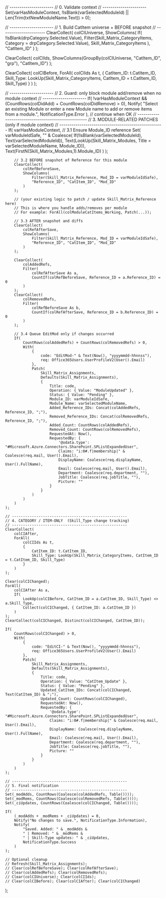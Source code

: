 // ----------------------
// 0. Validate context
// ----------------------
Set(varHasModuleContext, !IsBlank(varSelectedModuleId) || Len(Trim(txtNewModuleName.Text)) > 0);

// ----------------------
// 1. Build CatItem universe + BEFORE snapshot
// ----------------------
ClearCollect(
    colCIUniverse,
    ShowColumns(
        If(
            !IsBlank(drpCategory.Selected.Value),
            Filter(Skill_Matrix_CategoryItems, Category = drpCategory.Selected.Value),
            Skill_Matrix_CategoryItems
        ),
        "CatItem_ID"
    )
);

ClearCollect(
    colCIIds,
    ShowColumns(GroupBy(colCIUniverse, "CatItem_ID", "grp"), "CatItem_ID")
);

ClearCollect(
    colCIBefore,
    ForAll(
        colCIIds As t,
        {
            CatItem_ID: t.CatItem_ID,
            Skill_Type: LookUp(Skill_Matrix_CategoryItems, CatItem_ID = t.CatItem_ID, Skill_Type)
        }
    )
);

// ----------------------
// 2. Guard: only block module add/remove when no module context
// ----------------------
If(
    !varHasModuleContext && (CountRows(colDidAdd) + CountRows(colDidRemove) > 0),
    Notify(
        "Select an existing Module or enter a new Module name to add or remove items from a module.",
        NotificationType.Error
    ),
    // continue when OK
    // ----------------------------------------------------
    // 3. MODULE-RELATED PATCHES  (only if module context)
    // ----------------------------------------------------
    If(
        varHasModuleContext,
        // 3.1 Ensure Module_ID reference
        Set(
            varModuleIdSafe,
            "" &
            Coalesce(
                If(!IsBlank(varSelectedModuleId), Text(varSelectedModuleId)),
                Text(LookUp(Skill_Matrix_Modules, Title = varSelectedModuleName, Module_ID)),
                Text(FirstN(Skill_Matrix_Modules,1).Module_ID)
            )
        );

        // 3.2 BEFORE snapshot of Reference for this module
        ClearCollect(
            colRefBeforeSave,
            ShowColumns(
                Filter(Skill_Matrix_Reference, Mod_ID = varModuleIdSafe),
                "Reference_ID", "CatItem_ID", "Mod_ID"
            )
        );

        // (your existing logic to patch / update Skill_Matrix_Reference here)
        // This is where you handle adds/removes per module
        // For example: ForAll(colModuleCatItems_Working, Patch(...));

        // 3.3 AFTER snapshot and diffs
        ClearCollect(
            colRefAfterSave,
            ShowColumns(
                Filter(Skill_Matrix_Reference, Mod_ID = varModuleIdSafe),
                "Reference_ID", "CatItem_ID", "Mod_ID"
            )
        );

        ClearCollect(
            colAddedRefs,
            Filter(
                colRefAfterSave As a,
                CountIf(colRefBeforeSave, Reference_ID = a.Reference_ID) = 0
            )
        );
        ClearCollect(
            colRemovedRefs,
            Filter(
                colRefBeforeSave As b,
                CountIf(colRefAfterSave, Reference_ID = b.Reference_ID) = 0
            )
        );

        // 3.4 Queue EditMod only if changes occurred
        If(
            CountRows(colAddedRefs) + CountRows(colRemovedRefs) > 0,
            With(
                {
                    code: "EditMod-" & Text(Now(), "yyyymmdd-hhnnss"),
                    req: Office365Users.UserProfileV2(User().Email)
                },
                Patch(
                    Skill_Matrix_Assignments,
                    Defaults(Skill_Matrix_Assignments),
                    {
                        Title: code,
                        Operation: { Value: "ModuleUpdated" },
                        Status: { Value: "Pending" },
                        Module_ID: varModuleIdSafe,
                        Module_Name: varSelectedModuleName,
                        Added_Reference_IDs: Concat(colAddedRefs, Reference_ID, ";"),
                        Removed_Reference_IDs: Concat(colRemovedRefs, Reference_ID, ";"),
                        Added_Count: CountRows(colAddedRefs),
                        Removed_Count: CountRows(colRemovedRefs),
                        RequestedAt: Now(),
                        RequestedBy: {
                            '@odata.type': "#Microsoft.Azure.Connectors.SharePoint.SPListExpandedUser",
                            Claims: "i:0#.f|membership|" & Coalesce(req.mail, User().Email),
                            DisplayName: Coalesce(req.displayName, User().FullName),
                            Email: Coalesce(req.mail, User().Email),
                            Department: Coalesce(req.department, ""),
                            JobTitle: Coalesce(req.jobTitle, ""),
                            Picture: ""
                        }
                    }
                )
            )
        )
    );

    // ----------------------------------------------------
    // 4. CATEGORY / ITEM-ONLY  (Skill_Type change tracking)
    // ----------------------------------------------------
    ClearCollect(
        colCIAfter,
        ForAll(
            colCIIds As t,
            {
                CatItem_ID: t.CatItem_ID,
                Skill_Type: LookUp(Skill_Matrix_CategoryItems, CatItem_ID = t.CatItem_ID, Skill_Type)
            }
        )
    );

    Clear(colCIChanged);
    ForAll(
        colCIAfter As a,
        If(
            LookUp(colCIBefore, CatItem_ID = a.CatItem_ID, Skill_Type) <> a.Skill_Type,
            Collect(colCIChanged, { CatItem_ID: a.CatItem_ID })
        )
    );
    ClearCollect(colCIChanged, Distinct(colCIChanged, CatItem_ID));

    If(
        CountRows(colCIChanged) > 0,
        With(
            {
                code: "EditCI-" & Text(Now(), "yyyymmdd-hhnnss"),
                req: Office365Users.UserProfileV2(User().Email)
            },
            Patch(
                Skill_Matrix_Assignments,
                Defaults(Skill_Matrix_Assignments),
                {
                    Title: code,
                    Operation: { Value: "CatItem_Update" },
                    Status: { Value: "Pending" },
                    Updated_CatItem_IDs: Concat(colCIChanged, Text(CatItem_ID) & ";"),
                    Updated_Count: CountRows(colCIChanged),
                    RequestedAt: Now(),
                    RequestedBy: {
                        '@odata.type': "#Microsoft.Azure.Connectors.SharePoint.SPListExpandedUser",
                        Claims: "i:0#.f|membership|" & Coalesce(req.mail, User().Email),
                        DisplayName: Coalesce(req.displayName, User().FullName),
                        Email: Coalesce(req.mail, User().Email),
                        Department: Coalesce(req.department, ""),
                        JobTitle: Coalesce(req.jobTitle, ""),
                        Picture: ""
                    }
                }
            )
        )
    );

    // ----------------------------------------------------
    // 5. Final notification
    // ----------------------------------------------------
    Set(_modAdds, CountRows(Coalesce(colAddedRefs, Table())));
    Set(_modRems, CountRows(Coalesce(colRemovedRefs, Table())));
    Set(_ciUpdates, CountRows(Coalesce(colCIChanged, Table())));

    If(
        (_modAdds + _modRems + _ciUpdates) = 0,
        Notify("No changes to save.", NotificationType.Information),
        Notify(
            "Saved. Added: " & _modAdds &
            " | Removed: " & _modRems &
            " | Skill-Type updates: " & _ciUpdates,
            NotificationType.Success
        )
    );

    // Optional cleanup
    // Refresh(Skill_Matrix_Assignments);
    // Clear(colRefBeforeSave); Clear(colRefAfterSave);
    // Clear(colAddedRefs); Clear(colRemovedRefs);
    // Clear(colCIUniverse); Clear(colCIIds);
    // Clear(colCIBefore); Clear(colCIAfter); Clear(colCIChanged)
);
